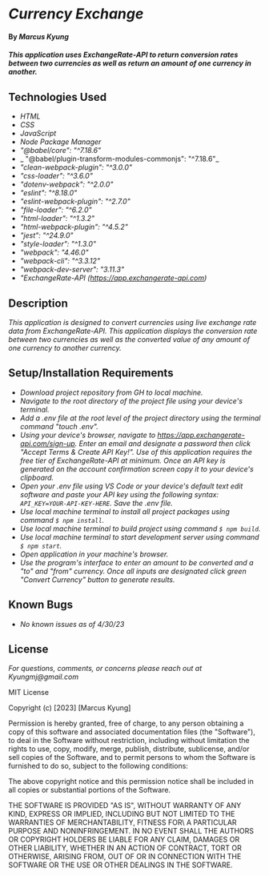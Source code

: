# _Currency Exchange_

#### By _**Marcus Kyung**_

#### _This application uses ExchangeRate-API to return conversion rates between two currencies as well as return an amount of one currency in another._

## Technologies Used

* _HTML_
* _CSS_
* _JavaScript_
* _Node Package Manager_
* _"@babel/core": "^7.18.6"_
* _ "@babel/plugin-transform-modules-commonjs": "^7.18.6"_
* _"clean-webpack-plugin": "^3.0.0"_
* _"css-loader": "^3.6.0"_
* _"dotenv-webpack": "^2.0.0"_
* _"eslint": "^8.18.0"_
* _"eslint-webpack-plugin": "^2.7.0"_
* _"file-loader": "^6.2.0"_
* _"html-loader": "^1.3.2"_
* _"html-webpack-plugin": "^4.5.2"_
* _"jest": "^24.9.0"_
* _"style-loader": "^1.3.0"_
* _"webpack": "4.46.0"_
* _"webpack-cli": "^3.3.12"_
* _"webpack-dev-server": "3.11.3"_
* _"ExchangeRate-API (https://app.exchangerate-api.com)_

## Description

_This application is designed to convert currencies using live exchange rate data from ExchangeRate-API. This application displays the conversion rate between two currencies as well as the converted value of any amount of one currency to another currency._

## Setup/Installation Requirements

* _Download project repository from GH to local machine._
* _Navigate to the root directory of the project file using your device's terminal._
* _Add a .env file at the root level of the project directory using the terminal command "touch .env"._
* _Using your device's browser, navigate to https://app.exchangerate-api.com/sign-up. Enter an email and designate a password then click "Accept Terms & Create API Key!". Use of this application requires the free tier of ExchangeRate-API at minimum. Once an API key is generated on the account confirmation screen copy it to your device's clipboard._
* _Open your .env file using VS Code or your device's default text edit software and paste your API key using the following syntax: ```API_KEY=YOUR-API-KEY-HERE```. Save the .env file._
* _Use local machine terminal to install all project packages using command ```$ npm install```._
* _Use local machine terminal to build project using command ```$ npm build```._
* _Use local machine terminal to start development server using command ```$ npm start```._
* _Open application in your machine's browser._
* _Use the program's interface to enter an amount to be converted and a "to" and "from" currency. Once all inputs are designated click green "Convert Currency" button to generate results._


## Known Bugs

* _No known issues as of 4/30/23_

## License

_For questions, comments, or concerns please reach out at Kyungmj@gmail.com_

MIT License

Copyright (c) [2023] [Marcus Kyung]

Permission is hereby granted, free of charge, to any person obtaining a copy of this software and associated documentation files (the "Software"), to deal
in the Software without restriction, including without limitation the rights to use, copy, modify, merge, publish, distribute, sublicense, and/or sell copies of the Software, and to permit persons to whom the Software is furnished to do so, subject to the following conditions: 

The above copyright notice and this permission notice shall be included in all copies or substantial portions of the Software.

THE SOFTWARE IS PROVIDED "AS IS", WITHOUT WARRANTY OF ANY KIND, EXPRESS OR IMPLIED, INCLUDING BUT NOT LIMITED TO THE WARRANTIES OF MERCHANTABILITY, FITNESS FOR\ A PARTICULAR PURPOSE AND NONINFRINGEMENT. IN NO EVENT SHALL THE AUTHORS OR COPYRIGHT HOLDERS BE LIABLE FOR ANY CLAIM, DAMAGES OR OTHER LIABILITY, WHETHER IN AN ACTION OF CONTRACT, TORT OR OTHERWISE, ARISING FROM, OUT OF OR IN CONNECTION WITH THE SOFTWARE OR THE USE OR OTHER DEALINGS IN THE SOFTWARE.